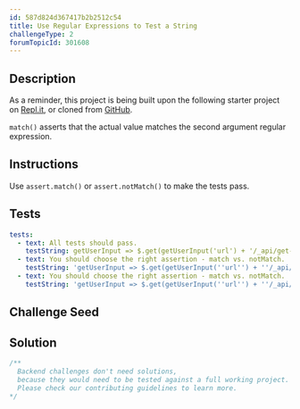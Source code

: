 ```yaml
---
id: 587d824d367417b2b2512c54
title: Use Regular Expressions to Test a String
challengeType: 2
forumTopicId: 301608
---
```


## Description

<section id='description'>

As a reminder, this project is being built upon the following starter project on [Repl.it](https://repl.it/github/freeCodeCamp/boilerplate-mochachai), or cloned from [GitHub](https://github.com/freeCodeCamp/boilerplate-mochachai/).

`match()` asserts that the actual value matches the second argument regular expression.

</section>

## Instructions

<section id='instructions'>

Use `assert.match()` or `assert.notMatch()` to make the tests pass.

</section>

## Tests

<section id='tests'>

```yml
tests:
  - text: All tests should pass.
    testString: getUserInput => $.get(getUserInput('url') + '/_api/get-tests?type=unit&n=14').then(data => { assert.equal(data.state,'passed'); }, xhr => { throw new Error(xhr.responseText); })
  - text: You should choose the right assertion - match vs. notMatch.
    testString: 'getUserInput => $.get(getUserInput(''url'') + ''/_api/get-tests?type=unit&n=14'').then(data => {  assert.equal(data.assertions[0].method, ''match'', ''\''# name: John Doe, age: 35\'' matches the regex''); }, xhr => { throw new Error(xhr.responseText); })'
  - text: You should choose the right assertion - match vs. notMatch.
    testString: 'getUserInput => $.get(getUserInput(''url'') + ''/_api/get-tests?type=unit&n=14'').then(data => {  assert.equal(data.assertions[1].method, ''notMatch'', ''\''# name: Paul Smith III, age: twenty-four\'' does not match the regex (the age must be numeric)''); }, xhr => { throw new Error(xhr.responseText); })'

```

</section>

## Challenge Seed

<section id='challengeSeed'>

</section>

## Solution

<section id='solution'>

```js
/**
  Backend challenges don't need solutions, 
  because they would need to be tested against a full working project. 
  Please check our contributing guidelines to learn more.
*/
```

</section>
